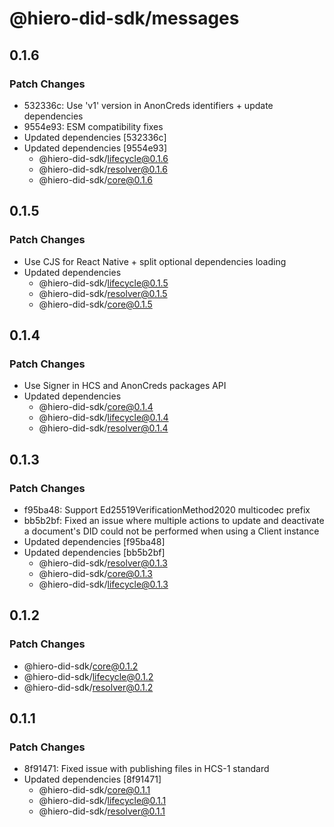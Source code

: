 # @hiero-did-sdk/messages

## 0.1.6

### Patch Changes

- 532336c: Use 'v1' version in AnonCreds identifiers + update dependencies
- 9554e93: ESM compatibility fixes
- Updated dependencies [532336c]
- Updated dependencies [9554e93]
  - @hiero-did-sdk/lifecycle@0.1.6
  - @hiero-did-sdk/resolver@0.1.6
  - @hiero-did-sdk/core@0.1.6

## 0.1.5

### Patch Changes

- Use CJS for React Native + split optional dependencies loading
- Updated dependencies
  - @hiero-did-sdk/lifecycle@0.1.5
  - @hiero-did-sdk/resolver@0.1.5
  - @hiero-did-sdk/core@0.1.5

## 0.1.4

### Patch Changes

- Use Signer in HCS and AnonCreds packages API
- Updated dependencies
  - @hiero-did-sdk/core@0.1.4
  - @hiero-did-sdk/lifecycle@0.1.4
  - @hiero-did-sdk/resolver@0.1.4

## 0.1.3

### Patch Changes

- f95ba48: Support Ed25519VerificationMethod2020 multicodec prefix
- bb5b2bf: Fixed an issue where multiple actions to update and deactivate a document's DID could not be performed when using a Client instance
- Updated dependencies [f95ba48]
- Updated dependencies [bb5b2bf]
  - @hiero-did-sdk/resolver@0.1.3
  - @hiero-did-sdk/core@0.1.3
  - @hiero-did-sdk/lifecycle@0.1.3

## 0.1.2

### Patch Changes

- @hiero-did-sdk/core@0.1.2
- @hiero-did-sdk/lifecycle@0.1.2
- @hiero-did-sdk/resolver@0.1.2

## 0.1.1

### Patch Changes

- 8f91471: Fixed issue with publishing files in HCS-1 standard
- Updated dependencies [8f91471]
  - @hiero-did-sdk/core@0.1.1
  - @hiero-did-sdk/lifecycle@0.1.1
  - @hiero-did-sdk/resolver@0.1.1

